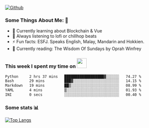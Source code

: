 [![Github](https://img.shields.io/github/followers/zeroex3c?label=Follow&style=social)](https://github.com/seanho96)

### Some Things About Me: 👋
- 🌱 Currently learning about Blockchain & Vue
- :musical_note: Always listening to lofi or chillhop beats
- :zap: Fun facts: ESFJ. Speaks English, Malay, Mandarin and Hokkien.
- :book: Currently reading: The Wisdom Of Sundays by Oprah Winfrey

### This week I spent my time on <img src="https://media.giphy.com/media/SvQzkTQb3ZwKcj1QTO/giphy.gif" width="32">

<!--START_SECTION:waka-->

```txt
Python     2 hrs 37 mins   ██████████████████▓░░░░░░   74.27 %
Bash       29 mins         ███▓░░░░░░░░░░░░░░░░░░░░░   14.15 %
Markdown   19 mins         ██▒░░░░░░░░░░░░░░░░░░░░░░   08.99 %
YAML       4 mins          ▒░░░░░░░░░░░░░░░░░░░░░░░░   01.93 %
INI        0 secs          ░░░░░░░░░░░░░░░░░░░░░░░░░   00.40 %
```

<!--END_SECTION:waka-->

### Some stats 📊

[![Top Langs](https://github-readme-stats.vercel.app/api/top-langs/?username=zeroex3c&layout=compact&theme=graywhite)](https://github.com/anuraghazra/github-readme-stats)
<br/>
<!-- ![GitHub stats](https://github-readme-stats.vercel.app/api?username=zeroex3c&show_icons=true&theme=graywhite)-->
